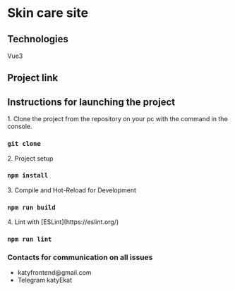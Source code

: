 # Skin care site


## Technologies

Vue3

## Project link



## Instructions for launching the project

<p>1. Clone the project from the repository on your pc with the command in the console.</p>

### `git clone`

<p>2. Project setup</p>

### `npm install`

<p>3. Compile and Hot-Reload for Development </p>

### `npm run build`

<p>4. Lint with [ESLint](https://eslint.org/) </p>

### `npm run lint`


### Contacts for communication on all issues

<ul>
    <li>katyfrontend@gmail.com</li>
    <li>Telegram katyEkat</li>
</ul>
